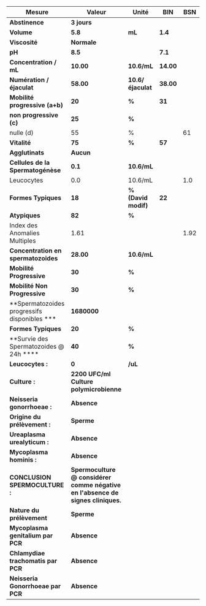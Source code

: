 |                   Mesure                   |                                     Valeur                                    |       Unité       |   BIN   | BSN|
|--------------------------------------------|-------------------------------------------------------------------------------|-------------------|---------|----|
|               **Abstinence**               |                                  **3 jours**                                  |                   |         |    |
|                 **Volume**                 |                                    **5.8**                                    |       **mL**      | **1.4** |    |
|                **Viscosité**               |                                  **Normale**                                  |                   |         |    |
|                   **pH**                   |                                    **8.5**                                    |                   | **7.1** |    |
|           **Concentration / mL**           |                                   **10.00**                                   |    **10.6/mL**    |**14.00**|    |
|          **Numération / éjaculat**         |                                   **58.00**                                   | **10.6/éjaculat** |**38.00**|    |
|       **Mobilité progressive (a+b)**       |                                     **20**                                    |       **%**       |  **31** |    |
|           **non progressive (c)**          |                                     **25**                                    |       **%**       |         |    |
|                  nulle (d)                 |                                       55                                      |         %         |         | 61 |
|                **Vitalité**                |                                     **75**                                    |       **%**       |  **57** |    |
|               **Agglutinats**              |                                   **Aucun**                                   |                   |         |    |
|      **Cellules de la Spermatogénèse**     |                                    **0.1**                                    |    **10.6/mL**    |         |    |
|                 Leucocytes                 |                                      0.0                                      |      10.6/mL      |         | 1.0|
|             **Formes Typiques**            |                                     **18**                                    |**% (David modif)**|  **22** |    |
|                **Atypiques**               |                                     **82**                                    |       **%**       |         |    |
|        Index des Anomalies Multiples       |                                      1.61                                     |                   |         |1.92|
|     **Concentration en spermatozoides**    |                                   **28.00**                                   |    **10.6/mL**    |         |    |
|          **Mobilité Progressive**          |                                     **30**                                    |       **%**       |         |    |
|        **Mobilité Non Progressive**        |                                     **30**                                    |       **%**       |         |    |
|**Spermatozoides progressifs disponibles ***|                                  **1680000**                                  |                   |         |    |
|             **Formes Typiques**            |                                     **20**                                    |       **%**       |         |    |
|   **Survie des Spermatozoides @ 24h ****   |                                     **40**                                    |       **%**       |         |    |
|              **Leucocytes :**              |                                     **0**                                     |      **/uL**      |         |    |
|                **Culture :**               |                    **2200 UFC/ml Culture polymicrobienne**                    |                   |         |    |
|         **Neisseria gonorrhoeae :**        |                                  **Absence**                                  |                   |         |    |
|        **Origine du prélèvement :**        |                                   **Sperme**                                  |                   |         |    |
|        **Ureaplasma urealyticum :**        |                                  **Absence**                                  |                   |         |    |
|          **Mycoplasma hominis :**          |                                  **Absence**                                  |                   |         |    |
|       **CONCLUSION SPERMOCULTURE :**       |**Spermoculture @ considérer comme négative en l'absence de signes cliniques.**|                   |         |    |
|          **Nature du prélèvement**         |                                   **Sperme**                                  |                   |         |    |
|      **Mycoplasma genitalium par PCR**     |                                  **Absence**                                  |                   |         |    |
|     **Chlamydiae trachomatis par PCR**     |                                  **Absence**                                  |                   |         |    |
|      **Neisseria Gonorrhoeae par PCR**     |                                  **Absence**                                  |                   |         |    |